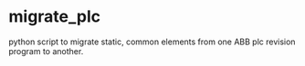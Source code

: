 migrate_plc
===========

python script to migrate static, common elements from one ABB plc revision program to another.